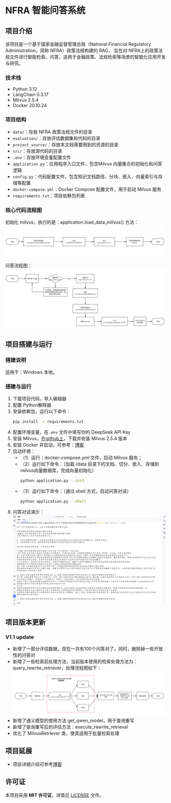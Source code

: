# NFRA 智能问答系统
## 项目介绍
该项目是一个基于国家金融监督管理总局（National Financial Regulatory Administration，简称 NFRA）政策法规构建的 RAG， 
旨在对 NFRA上的政策法规文件进行智能检索、问答，适用于金融政策、法规检索等场景的智能化应用开发与研究。
### 技术栈
- Python 3.12
- LangChain 0.3.17
- Milvus 2.5.4
- Docker 20.10.24
### 项目结构
- `data/`：存放 NFRA 政策法规文件的目录
- `evaluation/`：存放评估数据集和代码的目录
- `project_source/`：存放本文档需要用到的资源的目录
- `src/`：存放源代码的目录
- `.env`：存放环境变量配置文件
- `application.py`：应用程序入口文件，包含Milvus 向量集合的初始化和问答逻辑
- `config.py`：代码配置文件，包含知识文档路径、分块、嵌入、向量索引与存储等配置
- `docker-compose.yml`：Docker Compose 配置文件，用于启动 Milvus 服务
- `requirements.txt`：项目依赖包列表

### 核心代码流程图
初始化 milvus，执行的是：application.load_data_milvus() 方法：
![core_flow](/project_source/initMilvus.png)

问答流程图：
![core_flow](/project_source/qaFlow.png)

## 项目搭建与运行
### 搭建说明
适用于：Windows 本地。
### 搭建与运行
1. 下载项目代码，导入编辑器
2. 配置 Python解释器
3. 安装依赖包，运行以下命令：
    ```bash
    pip install -r requirements.txt
    ```
4. 配置环境变量，在`.env` 文件中填写你的 DeepSeek API Key
5. 安装 Milvus，[在github上](https://github.com/milvus-io/milvus/releases/tag/v2.5.4)，下载并安装 Milvus 2.5.4 版本
6. 安装 Docker 并启动，可参考：[博客](https://blog.csdn.net/QQ1817117243/article/details/139879440?ops_request_misc=%257B%2522request%255Fid%2522%253A%252239eda5b68df6b07564b68f3511c0444a%2522%252C%2522scm%2522%253A%252220140713.130102334..%2522%257D&request_id=39eda5b68df6b07564b68f3511c0444a&biz_id=0&utm_medium=distribute.pc_search_result.none-task-blog-2~all~top_positive~default-1-139879440-null-null.142^v102^pc_search_result_base5&utm_term=docker%20windows%E5%AE%89%E8%A3%85&spm=1018.2226.3001.4187)
7. 启动环境：
   - （1）运行：docker-compose.yml 文件，启动 Milvus 服务；
   - （2）运行如下命令：（加载 /data 目录下的文档、切分、嵌入、存储到 milvus向量数据库，完成向量初始化）
        ```bash
        python application.py --init
        ```
   - （3）运行如下命令：（通过 shell 方式，启动问答对话）
        ```bash
        python application.py --shell
        ```
8. 问答对话演示：
![core_flow](/project_source/run_result.png)


## 项目版本更新
### V1.1 update
- 新增了一部分评估数据，现在一共有100个问答对了。同时，删除掉一些开放性的问答对
- 新增了一些检索前处理方法，当前版本使用的检索处理方法为：query_rewrite_retriever，处理流程图如下：
![core_flow](/project_source/RePhraseQueryRetriever_deal.png)
- 新增了通义模型的使用方法 get_qwen_model，用于查询重写
- 新增了查询重写后的评估方法：execute_rewrite_retrieval
- 优化了 MilvusRetriever 类，使其适用于批量检索处理

## 项目延展
- 项目详细介绍可参考[博客](https://blog.csdn.net/quf2zy/article/details/149504959?spm=1011.2415.3001.5331)

## 许可证
   本项目采用 **MIT 许可证**，详情见 [LICENSE](LICENSE) 文件。